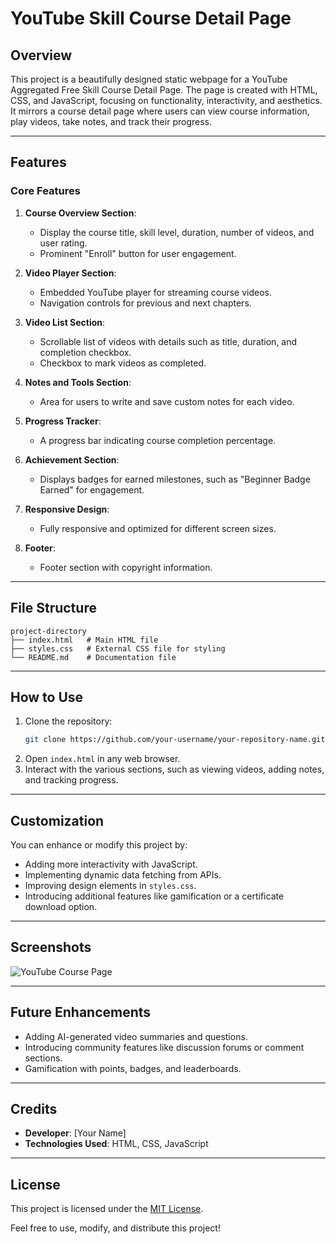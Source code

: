 # YouTube Skill Course Detail Page

## Overview
This project is a beautifully designed static webpage for a YouTube Aggregated Free Skill Course Detail Page. The page is created with HTML, CSS, and JavaScript, focusing on functionality, interactivity, and aesthetics. It mirrors a course detail page where users can view course information, play videos, take notes, and track their progress.

---

## Features
### Core Features
1. **Course Overview Section**:
   - Display the course title, skill level, duration, number of videos, and user rating.
   - Prominent "Enroll" button for user engagement.

2. **Video Player Section**:
   - Embedded YouTube player for streaming course videos.
   - Navigation controls for previous and next chapters.

3. **Video List Section**:
   - Scrollable list of videos with details such as title, duration, and completion checkbox.
   - Checkbox to mark videos as completed.

4. **Notes and Tools Section**:
   - Area for users to write and save custom notes for each video.

5. **Progress Tracker**:
   - A progress bar indicating course completion percentage.

6. **Achievement Section**:
   - Displays badges for earned milestones, such as "Beginner Badge Earned" for engagement.

7. **Responsive Design**:
   - Fully responsive and optimized for different screen sizes.

8. **Footer**:
   - Footer section with copyright information.

---

## File Structure
```
project-directory
├── index.html   # Main HTML file
├── styles.css   # External CSS file for styling
└── README.md    # Documentation file
```

---

## How to Use
1. Clone the repository:
   ```bash
   git clone https://github.com/your-username/your-repository-name.git
   ```
2. Open `index.html` in any web browser.
3. Interact with the various sections, such as viewing videos, adding notes, and tracking progress.

---

## Customization
You can enhance or modify this project by:
- Adding more interactivity with JavaScript.
- Implementing dynamic data fetching from APIs.
- Improving design elements in `styles.css`.
- Introducing additional features like gamification or a certificate download option.

---

## Screenshots
![YouTube Course Page](screenshot.png)

---

## Future Enhancements
- Adding AI-generated video summaries and questions.
- Introducing community features like discussion forums or comment sections.
- Gamification with points, badges, and leaderboards.

---

## Credits
- **Developer**: [Your Name]
- **Technologies Used**: HTML, CSS, JavaScript

---

## License
This project is licensed under the [MIT License](LICENSE).

Feel free to use, modify, and distribute this project!

